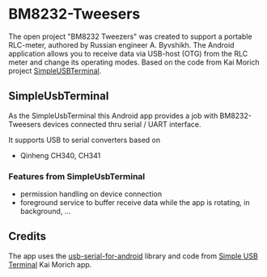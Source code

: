# BM8232-Tweesers

The open project "BM8232 Tweezers" was created to support a portable RLC-meter, authored by Russian engineer A. Byvshikh.
The Android application allows you to receive data via USB-host (OTG) from the RLC meter and change its operating modes.
Based on the code from Kai Morich project [SimpleUSBTerminal](https://github.com/kai-morich/SimpleUsbTerminal).


## SimpleUsbTerminal

As the SimpleUsbTerminal this Android app provides a job with BM8232-Tweesers devices connected thru serial / UART interface.

It supports USB to serial converters based on
- Qinheng CH340, CH341

### Features from SimpleUsbTerminal

- permission handling on device connection
- foreground service to buffer receive data while the app is rotating, in background, ...

## Credits

The app uses the [usb-serial-for-android](https://github.com/mik3y/usb-serial-for-android) library and code from
[Simple USB Terminal](https://github.com/kai-morich/SimpleUsbTerminal) Kai Morich app.
